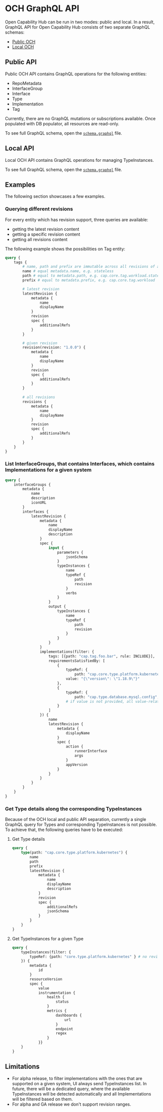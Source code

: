 # OCH GraphQL API

Open Capability Hub can be run in two modes: public and local. In a result, GraphQL API for Open Capability Hub consists of two separate GraphQL schemas:
- [Public OCH](../pkg/och/api/graphql/public/schema.graphql)
- [Local OCH](../pkg/och/api/graphql/local/schema.graphql)

## Public API

Public OCH API contains GraphQL operations for the following entities:
- RepoMetadata
- InterfaceGroup
- Interface
- Type
- Implementation
- Tag

Currently, there are no GraphQL mutations or subscriptions available. Once populated with DB populator, all resources are read-only.

To see full GraphQL schema, open the [`schema.graphql`](../pkg/och/api/graphql/public/schema.graphql) file.
 
## Local API

Local OCH API contains GraphQL operations for managing TypeInstances.

To see full GraphQL schema, open the [`schema.graphql`](../pkg/och/api/graphql/local/schema.graphql) file.

## Examples

The following section showcases a few examples.

### Querying different revisions

For every entity which has revision support, three queries are available:
- getting the latest revision content
- getting a specific revision content
- getting all revisions content

The following example shows the possibilities on Tag entity:

```graphql
query {
    tags {
        # name, path and prefix are immutable across all revisions of a given node.
        name # equal metadata.name, e.g. stateless
        path # equal to metadata.path, e.g. cap.core.tag.workload.stateless
        prefix # equal to metadata.prefix, e.g. cap.core.tag.workload

        # latest revision
        latestRevision {
            metadata {
                name
                displayName
            }
            revision
            spec {
                additionalRefs
            }
        }

        # given revision
        revision(revision: "1.0.0") {
            metadata {
                name
                displayName
            }
            revision
            spec {
                additionalRefs
            }
        }
        
        # all revisions
        revisions {
            metadata {
                name
                displayName
            }
            revision
            spec {
                additionalRefs
            }
        }
    }
}
```

### List InterfaceGroups, that contains Interfaces, which contains Implementations for a given system 

```graphql
query {
    interfaceGroups {
        metadata {
            name
            description
            iconURL
        }
        interfaces {
            latestRevision {
                metadata {
                    name
                    displayName
                    description
                }
                spec {
                    input {
                        parameters {
                            jsonSchema
                        }
                        typeInstances {
                            name
                            typeRef {
                                path
                                revision
                            }
                            verbs
                        }
                    }
                    output {
                        typeInstances {
                            name
                            typeRef {
                                path
                                revision
                            }
                        }
                    }
                }
                implementations(filter: {
                    tags: [{path: "cap.tag.foo.bar", rule: INCLUDE}],
                    requirementsSatisfiedBy: [
                        {
                            typeRef: {
                                path: "cap.core.type.platform.kubernetes", revision: "1.0.1",},
                            value: "{\"version\": \"1.18.9\"}"
                        },
                        {
                            typeRef: {
                                path: "cap.type.database.mysql.config", revision: "1.0.1",},
                            # if value is not provided, all value-related constraints are treated as satisfied.
                        }
                    ]
                }) {
                    name
                    latestRevision {
                        metadata {
                            displayName
                        }
                        spec {
                            action {
                                runnerInterface
                                args
                            }
                            appVersion
                        }
                    }
                }
            }
        }
    }
}
```

### Get Type details along the corresponding TypeInstances

Because of the OCH local and public API separation, currently a single GraphQL query for Types and corresponding TypeInstances is not possible.
To achieve that, the following queries have to be executed: 

1. Get Type details

    ```graphql
    query {
        type(path: "cap.core.type.platform.kubernetes") {
            name 
            path
            prefix
            latestRevision {
                metadata {
                    name
                    displayName
                    description
                }
                revision
                spec {
                    additionalRefs
                    jsonSchema
                }
            }
        }
    }
    ```

1. Get TypeInstances for a given Type

    ```graphql
    query {
        typeInstances(filter: {
            typeRef: {path: "core.type.platform.kubernetes" } # no revision means that the latest revision is picked
        }) {
            metadata {
                id
            }
            resourceVersion
            spec {
                value
                instrumentation {
                    health {
                        status
                    }
                    metrics {
                        dashboards {
                            url
                        }
                        endpoint
                        regex
                    }
                }}
        }
    }
    ```

## Limitations

- For alpha release, to filter implementations with the ones that are supported on a given system, UI always send TypeInstances list. In future, there will be a dedicated query, where the available TypeInstances will be detected automatically and all Implementations will be filtered based on them.
- For alpha and GA release we don't support revision ranges.
